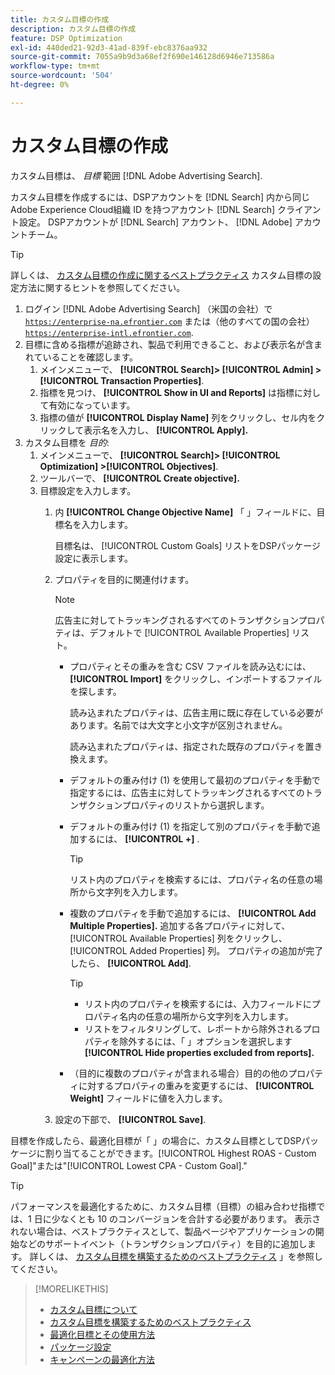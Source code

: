 ```yaml
---
title: カスタム目標の作成
description: カスタム目標の作成
feature: DSP Optimization
exl-id: 440ded21-92d3-41ad-839f-ebc8376aa932
source-git-commit: 7055a9b9d3a68ef2f690e146128d6946e713586a
workflow-type: tm+mt
source-wordcount: '504'
ht-degree: 0%

---
```


# カスタム目標の作成

カスタム目標は、 *目標* 範囲 [!DNL Adobe Advertising Search].

カスタム目標を作成するには、DSPアカウントを [!DNL Search] 内から同じAdobe Experience Cloud組織 ID を持つアカウント [!DNL Search] クライアント設定。 DSPアカウントが [!DNL Search] アカウント、 [!DNL Adobe] アカウントチーム。

>[!TIP]
>
>詳しくは、 [カスタム目標の作成に関するベストプラクティス](custom-goal-best-practices.md) カスタム目標の設定方法に関するヒントを参照してください。

1. ログイン [!DNL Adobe Advertising Search] （米国の会社）で [`https://enterprise-na.efrontier.com`](https://enterprise-na.efrontier.com) または（他のすべての国の会社） [`https://enterprise-intl.efrontier.com`](https://enterprise-intl.efrontier.com).
1. 目標に含める指標が追跡され、製品で利用できること、および表示名が含まれていることを確認します。
   1. メインメニューで、 **[!UICONTROL Search]> [!UICONTROL Admin] >[!UICONTROL Transaction Properties]**.
   1. 指標を見つけ、 **[!UICONTROL Show in UI and Reports]** は指標に対して有効になっています。
   1. 指標の値が **[!UICONTROL Display Name]** 列をクリックし、セル内をクリックして表示名を入力し、 **[!UICONTROL Apply].**
1. カスタム目標を *目的*:
   1. メインメニューで、 **[!UICONTROL Search]> [!UICONTROL Optimization] >[!UICONTROL Objectives]**.
   1. ツールバーで、 **[!UICONTROL Create objective].**
   1. 目標設定を入力します。
      1. 内 **[!UICONTROL Change Objective Name]** 「 」フィールドに、目標名を入力します。

         目標名は、 [!UICONTROL Custom Goals] リストをDSPパッケージ設定に表示します。

      1. プロパティを目的に関連付けます。

         >[!NOTE]
         >
         > 広告主に対してトラッキングされるすべてのトランザクションプロパティは、デフォルトで [!UICONTROL Available Properties] リスト。

         * プロパティとその重みを含む CSV ファイルを読み込むには、 **[!UICONTROL Import]** をクリックし、インポートするファイルを探します。

            読み込まれたプロパティは、広告主用に既に存在している必要があります。名前では大文字と小文字が区別されません。

            読み込まれたプロパティは、指定された既存のプロパティを置き換えます。

         * デフォルトの重み付け (1) を使用して最初のプロパティを手動で指定するには、広告主に対してトラッキングされるすべてのトランザクションプロパティのリストから選択します。

         * デフォルトの重み付け (1) を指定して別のプロパティを手動で追加するには、 **[!UICONTROL +]** .

            >[!TIP]
            >
            > リスト内のプロパティを検索するには、プロパティ名の任意の場所から文字列を入力します。

         * 複数のプロパティを手動で追加するには、 **[!UICONTROL Add Multiple Properties].** 追加する各プロパティに対して、 [!UICONTROL Available Properties] 列をクリックし、 [!UICONTROL Added Properties] 列。 プロパティの追加が完了したら、 **[!UICONTROL Add]**.

            >[!TIP]
            >
            >* リスト内のプロパティを検索するには、入力フィールドにプロパティ名内の任意の場所から文字列を入力します。
            >* リストをフィルタリングして、レポートから除外されるプロパティを除外するには、「 」オプションを選択します **[!UICONTROL Hide properties excluded from reports].**


         * （目的に複数のプロパティが含まれる場合）目的の他のプロパティに対するプロパティの重みを変更するには、 **[!UICONTROL Weight]** フィールドに値を入力します。
      1. 設定の下部で、 **[!UICONTROL Save]**.


目標を作成したら、最適化目標が「 」の場合に、カスタム目標としてDSPパッケージに割り当てることができます。[!UICONTROL Highest ROAS - Custom Goal]&quot;または&quot;[!UICONTROL Lowest CPA - Custom Goal].&quot;

>[!TIP]
>
>パフォーマンスを最適化するために、カスタム目標（目標）の組み合わせ指標では、1 日に少なくとも 10 のコンバージョンを合計する必要があります。 表示されない場合は、ベストプラクティスとして、製品ページやアプリケーションの開始などのサポートイベント（トランザクションプロパティ）を目的に追加します。 詳しくは、 [カスタム目標を構築するためのベストプラクティス](custom-goal-best-practices.md) 」を参照してください。

>[!MORELIKETHIS]
>
>* [カスタム目標について](custom-goal-about.md)
>* [カスタム目標を構築するためのベストプラクティス](custom-goal-best-practices.md)
>* [最適化目標とその使用方法](optimization-goals.md)
>* [パッケージ設定](/help/dsp/campaign-management/packages/package-settings.md)
> * [キャンペーンの最適化方法](optimization-how-dsp-optimizes-campaigns.md)


